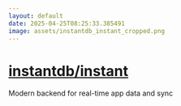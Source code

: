 ```yaml
---
layout: default
date: 2025-04-25T08:25:33.385491
image: assets/instantdb_instant_cropped.png
---
```


# [instantdb/instant](https://github.com/instantdb/instant)

Modern backend for real-time app data and sync
